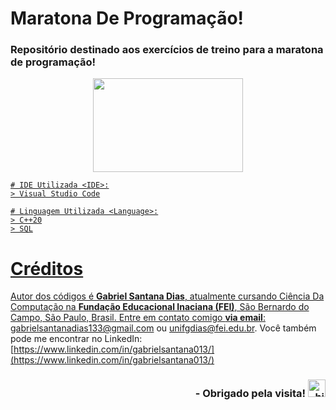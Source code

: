 # Maratona De Programação!

### Repositório destinado aos exercícios de treino para a maratona de programação!


<p align="center">
<a href="https://www.beecrowd.com.br">
<img  width="240"  height="150"  src="https://resources.beecrowd.com.br/judge/img/5.0/logo-beecrowd.png?1635097036">
</p>

```
# IDE Utilizada <IDE>:
> Visual Studio Code

# Linguagem Utilizada <Language>:
> C++20
> SQL
```
# Créditos

Autor dos códigos é **Gabriel Santana Dias**, atualmente cursando Ciência Da Computação na **Fundação Educacional Inaciana (FEI)**, São Bernardo do Campo, São Paulo, Brasil.
Entre em contato comigo **via email**: [gabrielsantanadias133@gmail.com](mailto:gabrielsantanadias133@gmail.com) ou [unifgdias@fei.edu.br](unifgdias@fei.edu.br).
Você também pode me encontrar no LinkedIn: [https://www.linkedin.com/in/gabrielsantana013/](https://www.linkedin.com/in/gabrielsantana013/)



<div align="right"> <h3> - Obrigado pela visita! <img src="https://user-images.githubusercontent.com/1303154/88677602-1635ba80-d120-11ea-84d8-d263ba5fc3c0.gif" width="28px" alt="hi"> </h3> </div> 
